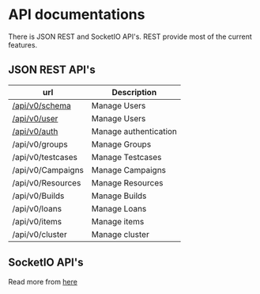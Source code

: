 # API documentations

There is JSON REST and SocketIO API's. REST provide most of the current features.


## JSON REST API's

|url|Description|
|----|----|
|[/api/v0/schema](schema.md)|Manage Users|
|[/api/v0/user](user.md)|Manage Users|
|[/api/v0/auth](authentication.md)|Manage authentication|
|/api/v0/groups|Manage Groups|
|/api/v0/testcases|Manage Testcases|
|/api/v0/Campaigns|Manage Campaigns|
|/api/v0/Resources|Manage Resources|
|/api/v0/Builds|Manage Builds|
|/api/v0/loans|Manage Loans|
|/api/v0/items|Manage items|
|/api/v0/cluster|Manage cluster|


## SocketIO API's

Read more from [here](socketio.md)